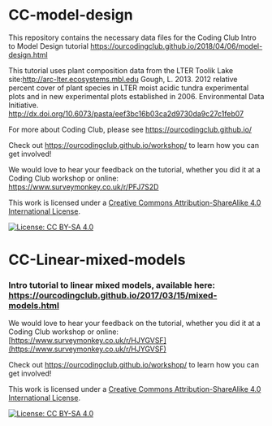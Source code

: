 # CC-model-design
This repository contains the necessary data files for the Coding Club Intro to Model Design tutorial https://ourcodingclub.github.io/2018/04/06/model-design.html

This tutorial uses plant composition data from the LTER Toolik Lake site:http://arc-lter.ecosystems.mbl.edu
Gough, L. 2013. 2012 relative percent cover of plant species in LTER moist acidic tundra experimental plots and in new experimental plots established in 2006. Environmental Data Initiative. http://dx.doi.org/10.6073/pasta/eef3bc16b03ca2d9730da9c27c1feb07

For more about Coding Club, please see https://ourcodingclub.github.io/

Check out https://ourcodingclub.github.io/workshop/ to learn how you can get involved!

We would love to hear your feedback on the tutorial, whether you did it at a Coding Club workshop or online: 
https://www.surveymonkey.co.uk/r/PFJ7S2D

This work is licensed under a [Creative Commons Attribution-ShareAlike 4.0 International License](https://creativecommons.org/licenses/by-sa/4.0/).

[![License: CC BY-SA 4.0](https://licensebuttons.net/l/by-sa/4.0/80x15.png)](https://creativecommons.org/licenses/by-sa/4.0/)


# CC-Linear-mixed-models

### Intro tutorial to linear mixed models, available here: https://ourcodingclub.github.io/2017/03/15/mixed-models.html

We would love to hear your feedback on the tutorial, whether you did it at a Coding Club workshop or online: 
[https://www.surveymonkey.co.uk/r/HJYGVSF](https://www.surveymonkey.co.uk/r/HJYGVSF)

Check out https://ourcodingclub.github.io/workshop/ to learn how you can get involved!

This work is licensed under a [Creative Commons Attribution-ShareAlike 4.0 International License](https://creativecommons.org/licenses/by-sa/4.0/).

[![License: CC BY-SA 4.0](https://licensebuttons.net/l/by-sa/4.0/80x15.png)](https://creativecommons.org/licenses/by-sa/4.0/)